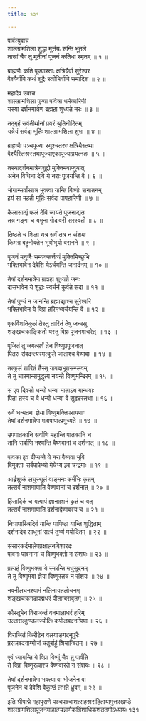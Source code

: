 ```yaml
---
title: १३१

---
```

पार्वत्युवाच  
शालग्रामशिला शुद्धा मूर्त्तयः सन्ति भूतले  
तासां चैव तु मूर्तीनां पूजनं कतिधा स्मृतम् ॥ १ ॥


ब्राह्मणैः कति पूज्यास्ताः क्षत्रियैर्वा सुरेश्वर  
वैश्यैर्वापि कथं शूद्रैः स्त्रीभिर्वापि समादिश ॥ २ ॥


महादेव उवाच  
शालग्रामशिला पुण्या पवित्रा धर्मकारिणी  
यस्या दर्शनमात्रेण ब्रह्महा शुध्यते नरः ॥ ३ ॥


तद्गृहं सर्वतीर्थानां प्रवरं श्रुतिनोदितम्  
यत्रेयं सर्वदा मूर्तिः शालग्रामशिला शुभा ॥ ४ ॥


ब्राह्मणैः पञ्चपूज्या स्युश्चतस्रः क्षत्रियैस्तथा  
वैश्यैस्तिस्रस्तथापूज्याएकापूज्याप्रयत्नतः ॥ ५ ॥


तस्यादर्शनमात्रेणशूद्रो मुक्तिमवाप्नुयात्  
अनेन विधिना देवि ये नराः पूजयन्ति वै ॥ ६ ॥


भोगान्सर्वांस्तत्र भुक्त्वा यान्ति विष्णोः सनातनम्  
इयं सा महती मूर्तिः सर्वदा पापहारिणी ॥ ७ ॥


कैलासाद्यं फलं देवि जायते पूजनाद्यतः  
तत्र गङ्गा च यमुना गोदावरी सरस्वती ॥ ८ ॥


तिष्ठते च शिला यत्र सर्वं तत्र न संशयः  
किमत्र बहुनोक्तेन भूयोभूयो वरानने ॥ ९ ॥


पूजनं मनुजैः सम्यक्कर्त्तव्यं मुक्तिमिच्छुभिः  
भक्तिभावेन देवेशि येऽर्चयन्ति जनार्दनम् ॥ १० ॥


तेषां दर्शनमात्रेण ब्रह्महा शुध्यते जनः  
दासभावेन ये शूद्राः स्वर्चनं कुर्वते सदा ॥ ११ ॥


तेषां पुण्यं न जानन्ति ब्रह्माद्याश्च सुरेश्वरि  
भक्तिभावेन ये विप्रा हरिमभ्यर्चयन्ति वै ॥ १२ ॥


एकविंशतिकुलं तैस्तु तारितं तेषु जन्मसु  
शङ्खचक्राङ्कितो यस्तु विप्रः पूजनमाचरेत् ॥ १३ ॥


पूजितं तु जगत्सर्वं तेन विष्णुप्रपूजनात्  
पितरः संवदन्त्यस्मत्कुले जाताश्च वैष्णवाः ॥ १४ ॥


तत्कुलं तारितं तैस्तु यावदाभूतसम्प्लवम्  
ते तु चास्मान्समुद्धृत्य नयन्ते विष्णुमन्दिरम् ॥ १५ ॥


स एव दिवसो धन्यो धन्या माताऽथ बान्धवाः  
पिता तस्य च वै धन्यो धन्या वै सुहृदस्तथा ॥ १६ ॥


सर्वे धन्यतमा ज्ञेया विष्णुभक्तिपरायणाः  
तेषां दर्शनमात्रेण महापापात्प्रमुच्यते ॥ १७ ॥


उपपातकानि सर्वाणि महान्ति पातकानि च  
तानि सर्वाणि नश्यन्ति वैष्णवानां च दर्शनात् ॥ १८ ॥


पावका इव दीप्यन्ते ये नरा वैष्णवा भुवि  
विमुक्ताः सर्वपापेभ्यो मेघेभ्य इव चन्द्रमाः ॥ १९ ॥


आर्द्रशुष्कं लघुस्थूलं वाङ्मनः कर्मभिः कृतम्  
तत्सर्वं नाशमायाति वैष्णवानां च दर्शनात् ॥ २० ॥


हिंसादिकं च यत्पापं ज्ञानाज्ञानं कृतं च यत्  
तत्सर्वं नाशमायाति दर्शनाद्वैष्णवस्य च ॥ २१ ॥


निःपापास्त्रिदिवं यान्ति पापिष्ठा यान्ति शुद्धिताम्  
दर्शनादेव साधूनां सत्यं तुभ्यं मयोदितम् ॥ २२ ॥


संसारकर्दमालेपप्रक्षालनविशारदः  
पावनः पावनानां च विष्णुभक्तो न संशयः ॥ २३ ॥


प्रत्यहं विष्णुभक्ता ये स्मरन्ति मधुसूदनम्  
ते तु विष्णुमया ज्ञेया विष्णुस्तत्र न संशयः ॥ २४ ॥


नवनीलघनश्यामं नलिनायतलोचनम्  
शङ्खचक्रगदापद्मधरं पीताम्बरावृतम् ॥ २५ ॥


कौस्तुभेन विराजन्तं वनमालाधरं हरिम्  
उल्लसत्कुण्डलज्योतिः कपोलवदनश्रिया ॥ २६ ॥


विराजितं किरीटेन वलयाङ्गदनूपुरैः  
प्रसन्नवदनाम्भोजं चतुर्बाहुं श्रियान्वितम् ॥ २७ ॥


एवं ध्यायन्ति ये विप्रा विष्णुं चैव तु पार्वति  
ते विप्रा विष्णुरूपाश्च वैष्णवास्ते न संशयः ॥ २८ ॥


तेषां दर्शनमात्रेण भक्त्या वा भोजनेन वा  
पूजनेन च देवेशि वैकुण्ठं लभते ध्रुवम् ॥ २९ ॥


इति श्रीपाद्मे महापुराणे पञ्चपञ्चाशत्सहस्रसंहितायामुत्तरखण्डे शालग्रामशिलापूजनमाहात्म्यन्नामैकत्रिंशाधिकशततमोऽध्यायः १३१